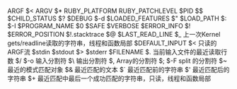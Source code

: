ARGF  $<
ARGV $\*
RUBY_PLATFORM
RUBY_PATCHLEVEL
$PID \$\$
$CHILD_STATUS $?
$DEBUG $-d
$LOADED_FEATURES $"
$LOAD_PATH $:  $-I
$PROGRAM_NAME $0
$SAFE
$VERBOSE
$ERROR_INFO $!
\$ERROR_POSITION  $!.stacktrace $@
$LAST_READ_LINE $_  上一次Kernel gets/readline读取的字符串，线程和函数局部
$DEFAULT_INPUT $<  只读的ARGF流
$stdin
$stdout $>
$stderr
$FILENAME
$.   当前输入文件的最近读取行数
$/ $-o 输入分割符
$\\ 输出分割符
$, Array的分割符
$; $-F split 的分割符
$~ 最近的模式匹配对象
$& 最近匹配的文本
$\` 最近匹配前的字符串
$\' 最近匹配后的字符串
$+ 最近匹配中最后一个成功匹配的字符串，只读，线程和函数局部